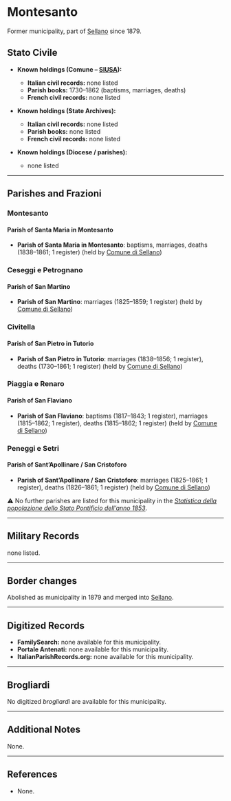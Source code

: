 # Montesanto

Former municipality, part of [Sellano](sellano.md) since 1879.

## Stato Civile

* **Known holdings (Comune – [SIUSA](https://siusa-archivi.cultura.gov.it/cgi-bin/siusa/pagina.pl?ChiaveAlbero=333534&ApriNodo=1&TipoPag=comparc&Chiave=333559)):**
  * **Italian civil records:** none listed
  * **Parish books:** 1730–1862 (baptisms, marriages, deaths)  
  * **French civil records:** none listed

* **Known holdings (State Archives):**
  * **Italian civil records:** none listed
  * **Parish books:** none listed
  * **French civil records:** none listed

* **Known holdings (Diocese / parishes):**
  * none listed

---

## Parishes and Frazioni

### Montesanto

#### Parish of Santa Maria in Montesanto
* **Parish of Santa Maria in Montesanto**: baptisms, marriages, deaths (1838–1861; 1 register) (held by [Comune di Sellano](https://siusa-archivi.cultura.gov.it/cgi-bin/siusa/pagina.pl?Chiave=333559))

### Ceseggi e Petrognano

#### Parish of San Martino
* **Parish of San Martino**: marriages (1825–1859; 1 register) (held by [Comune di Sellano](https://siusa-archivi.cultura.gov.it/cgi-bin/siusa/pagina.pl?Chiave=333557))

### Civitella

#### Parish of San Pietro in Tutorio
* **Parish of San Pietro in Tutorio**: marriages (1838–1856; 1 register), deaths (1730–1861; 1 register) (held by [Comune di Sellano](https://siusa-archivi.cultura.gov.it/cgi-bin/siusa/pagina.pl?Chiave=333558))

### Piaggia e Renaro

#### Parish of San Flaviano
* **Parish of San Flaviano**: baptisms (1817–1843; 1 register), marriages (1815–1862; 1 register), deaths (1815–1862; 1 register) (held by [Comune di Sellano](https://siusa-archivi.cultura.gov.it/cgi-bin/siusa/pagina.pl?Chiave=333562))

### Peneggi e Setri

#### Parish of Sant’Apollinare / San Cristoforo
* **Parish of Sant’Apollinare / San Cristoforo**: marriages (1825–1861; 1 register), deaths (1826–1861; 1 register) (held by [Comune di Sellano](https://siusa-archivi.cultura.gov.it/cgi-bin/siusa/pagina.pl?Chiave=333561))

⚠️ No further parishes are listed for this municipality in the *[Statistica della popolazione dello Stato Pontificio dell’anno 1853](https://www.google.it/books/edition/Statistics_della_popolazione_dello_Stato/v6dCAQAAMAAJ)*.

---

## Military Records

none listed.

---

## Border changes

Abolished as municipality in 1879 and merged into [Sellano](sellano.md).

---

## Digitized Records

* **FamilySearch:** none available for this municipality.
* **Portale Antenati:** none available for this municipality.
* **ItalianParishRecords.org:** none available for this municipality.

---

## Brogliardi

No digitized *brogliardi* are available for this municipality.

---

## Additional Notes

None.

---

## References

* None.
